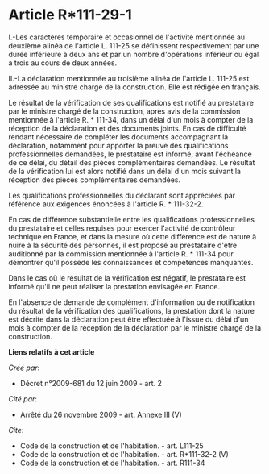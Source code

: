 # Article R*111-29-1

I.-Les caractères temporaire et occasionnel de l'activité mentionnée au deuxième alinéa de l'article L. 111-25 se définissent
respectivement par une durée inférieure à deux ans et par un nombre d'opérations inférieur ou égal à trois au cours de deux
années. 

II.-La déclaration mentionnée au troisième alinéa de l'article L. 111-25 est adressée au ministre chargé de la construction.
Elle est rédigée en français. 

Le résultat de la vérification de ses qualifications est notifié au prestataire par le ministre chargé de la construction,
après avis de la commission mentionnée à l'article R. * 111-34, dans un délai d'un mois à compter de la réception de la
déclaration et des documents joints. En cas de difficulté rendant nécessaire de compléter les documents accompagnant la
déclaration, notamment pour apporter la preuve des qualifications professionnelles demandées, le prestataire est informé,
avant l'échéance de ce délai, du détail des pièces complémentaires demandées. Le résultat de la vérification lui est alors
notifié dans un délai d'un mois suivant la réception des pièces complémentaires demandées. 

Les qualifications professionnelles du déclarant sont appréciées par référence aux exigences énoncées à l'article R. *
111-32-2. 

En cas de différence substantielle entre les qualifications professionnelles du prestataire et celles requises pour exercer
l'activité de contrôleur technique en France, et dans la mesure où cette différence est de nature à nuire à la sécurité des
personnes, il est proposé au prestataire d'être auditionné par la commission mentionnée à l'article R. * 111-34 pour
démontrer qu'il possède les connaissances et compétences manquantes. 

Dans le cas où le résultat de la vérification est négatif, le prestataire est informé qu'il ne peut réaliser la prestation
envisagée en France. 

En l'absence de demande de complément d'information ou de notification du résultat de la vérification des qualifications, la
prestation dont la nature est décrite dans la déclaration peut être effectuée à l'issue du délai d'un mois à compter de la
réception de la déclaration par le ministre chargé de la construction.

**Liens relatifs à cet article**

_Créé par_:

  - Décret n°2009-681 du 12 juin 2009 - art. 2

_Cité par_:

  - Arrêté du 26 novembre 2009 - art. Annexe III (V)

_Cite_:

  - Code de la construction et de l'habitation. - art. L111-25
  - Code de la construction et de l'habitation. - art. R*111-32-2 (V)
  - Code de la construction et de l'habitation. - art. R111-34
